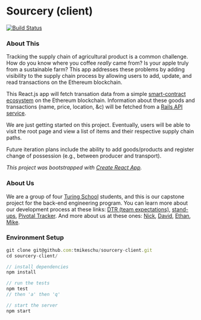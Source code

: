 # Sourcery (client)
[![Build Status](https://travis-ci.org/tmikeschu/sourcery-client.png)](https://travis-ci.org/tmikeschu/sourcery-client)


### About This

Tracking the supply chain of agricultural product is a common challenge. How do
you know where you coffee *really* came from? Is your apple truly from a
sustainable farm? This app addresses these problems by adding visibility to the supply chain process by allowing users to add, update, and
read transactions on the Ethereum blockchain.

This React.js app will fetch transation data from a simple [smart-contract ecosystem](https://github.com/ethanbennett/sourcery) on the
Ethereum blockchain. Information about these goods and transactions (name, price, location, &c) will be
fetched from a [Rails API service](https://github.com/DavidKnott/sourcery-api).

We are just getting started on this project. Eventually, users will be able to
visit the root page and view a list of items and their respective supply chain
paths.

Future iteration plans include the ability to add goods/products and register
change of possession (e.g., between producer and transport).

*This project was bootstrapped with [Create React App](https://github.com/facebookincubator/create-react-app).*

### About Us

We are a group of four [Turing School](https://www.turing.io/) students, and this is our capstone
project for the back-end engineering program. You can learn more about our
development process at these links: [DTR (team expectations)](https://gist.github.com/tmikeschu/1a37eef7724f06421d8bca19fd8be8ad), [stand-ups](https://gist.github.com/tmikeschu/14555f11f0d24d7c09749519c7b04337), [Pivotal Tracker](https://www.pivotaltracker.com/n/projects/1996565).
And more about us at these ones: [Nick](https://github.com/ski-climb), [David](https://github.com/DavidKnott), [Ethan](https://github.com/ethanbennett), [Mike](https://github.com/tmikeschu).

### Environment Setup

```javascript
git clone git@github.com:tmikeschu/sourcery-client.git
cd sourcery-client/

// install dependencies
npm install

// run the tests
npm test
// then 'a' then 'q'

// start the server
npm start
```
